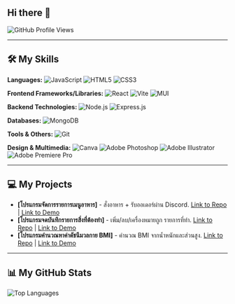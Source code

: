 ## Hi there 👋

![GitHub Profile Views](https://komarev.com/ghpvc/?username=pnwboon&color=blueviolet&style=for-the-badge)

---

## 🛠️ My Skills
**Languages:**
![JavaScript](https://img.shields.io/badge/JavaScript-F7DF1E?style=for-the-badge&logo=javascript&logoColor=black)
![HTML5](https://img.shields.io/badge/HTML5-E34F26?style=for-the-badge&logo=html5&logoColor=white)
![CSS3](https://img.shields.io/badge/CSS3-1572B6?style=for-the-badge&logo=css&logoColor=white)

**Frontend Frameworks/Libraries:**
![React](https://img.shields.io/badge/React-61DAFB?style=for-the-badge&logo=react&logoColor=black)
![Vite](https://img.shields.io/badge/Vite-646CFF?style=for-the-badge&logo=vite&logoColor=white)
![MUI](https://img.shields.io/badge/MUI-007FFF?style=for-the-badge&logo=mui&logoColor=white)

**Backend Technologies:**
![Node.js](https://img.shields.io/badge/Node.js-339933?style=for-the-badge&logo=node.js&logoColor=white)
![Express.js](https://img.shields.io/badge/Express.js-%23000000?style=for-the-badge&logo=express&logoColor=%23000000&color=white)

**Databases:**
![MongoDB](https://img.shields.io/badge/MongoDB-47A248?style=for-the-badge&logo=mongodb&logoColor=white)

**Tools & Others:**
![Git](https://img.shields.io/badge/Git-F05032?style=for-the-badge&logo=git&logoColor=white)

**Design & Multimedia:**
![Canva](https://img.shields.io/badge/canva-61DAFB?style=for-the-badge&logo=canva&logoColor=black)
![Adobe Photoshop](https://img.shields.io/badge/Adobe%20Photoshop-31A8FF?style=for-the-badge)
![Adobe Illustrator](https://img.shields.io/badge/Adobe%20Illustrator-FF9A00?style=for-the-badge)
![Adobe Premiere Pro](https://img.shields.io/badge/Adobe%20Premiere%20Pro-9999FF?style=for-the-badge)

---

## 💻 My Projects
- **[โปรแกรมจัดการรายการเมนูอาหาร]** - สั่งอาหาร + รับออเดอร์ผ่าน Discord. [Link to Repo](https://github.com/pnwboon/table-food-ordering-react) | [Link to Demo](https://pnwboon.github.io/table-food-ordering-react/)
- **[โปรแกรมจดบันทึกรายการสิ่งที่ต้องทำ]** - เพิ่ม/ลบ/เครื่องหมายถูก รายการที่ทำ. [Link to Repo](https://github.com/pnwboon/todo-react) | [Link to Demo](https://pnwboon.github.io/todo-react/)
- **[โปรแกรมคำนวณหาค่าดัชนีมวลกาย BMI]** - คำนวณ BMI จากน้ำหนักและส่วนสูง. [Link to Repo](https://github.com/pnwboon/bmi-calculator-react) | [Link to Demo](https://pnwboon.github.io/bmi-calculator-react/)

---

## 📊 My GitHub Stats
![Top Languages](https://github-readme-stats.vercel.app/api/top-langs/?username=pnwboon&layout=compact&theme=vue-dark)
